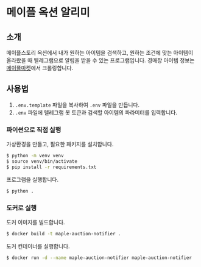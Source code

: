 # 메이플 옥션 알리미

## 소개

메이플스토리 옥션에서 내가 원하는 아이템을 검색하고, 원하는 조건에 맞는 아이템이 올라왔을 때 텔레그램으로 알림을 받을 수 있는 프로그램입니다. 경매장 아이템 정보는 [메이플마켓](https://메이플마켓.com)에서 크롤링합니다.


## 사용법

1. `.env.template` 파일을 복사하여 `.env` 파일을 만듭니다.
2. `.env` 파일에 텔레그램 봇 토큰과 검색할 아이템의 파라미터를 입력합니다.

### 파이썬으로 직접 실행

가상환경을 만들고, 필요한 패키지를 설치합니다.

```bash
$ python -m venv venv
$ source venv/bin/activate
$ pip install -r requirements.txt
```

프로그램을 실행합니다.

```bash
$ python .
```

### 도커로 실행

도커 이미지를 빌드합니다.

```bash
$ docker build -t maple-auction-notifier .
```

도커 컨테이너를 실행합니다.

```bash
$ docker run -d --name maple-auction-notifier maple-auction-notifier
```
